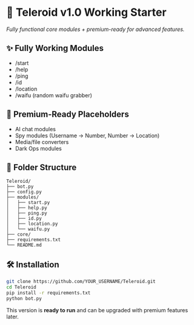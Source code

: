 # 🤖 Teleroid v1.0 Working Starter
*Fully functional core modules + premium-ready for advanced features.*

## ✨ Fully Working Modules
- /start
- /help
- /ping
- /id
- /location <city>
- /waifu (random waifu grabber)

## 🔮 Premium-Ready Placeholders
- AI chat modules
- Spy modules (Username -> Number, Number -> Location)
- Media/file converters
- Dark Ops modules

## 📂 Folder Structure
```
Teleroid/
├── bot.py
├── config.py
├── modules/
│   ├── start.py
│   ├── help.py
│   ├── ping.py
│   ├── id.py
│   ├── location.py
│   └── waifu.py
├── core/
├── requirements.txt
└── README.md
```

## 🛠 Installation
```bash
git clone https://github.com/YOUR_USERNAME/Teleroid.git
cd Teleroid
pip install -r requirements.txt
python bot.py
```

This version is **ready to run** and can be upgraded with premium features later.
